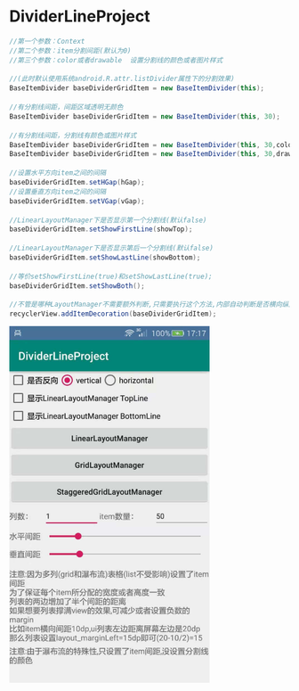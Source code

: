 # DividerLineProject


```java
//第一个参数：Context 
//第二个参数：item分割间距(默认为0)
//第三个参数：color或者drawable  设置分割线的颜色或者图片样式

//(此时默认使用系统android.R.attr.listDivider属性下的分割效果)
BaseItemDivider baseDividerGridItem = new BaseItemDivider(this);

//有分割线间距，间距区域透明无颜色
BaseItemDivider baseDividerGridItem = new BaseItemDivider(this, 30);

//有分割线间距，分割线有颜色或图片样式
BaseItemDivider baseDividerGridItem = new BaseItemDivider(this, 30,color);
BaseItemDivider baseDividerGridItem = new BaseItemDivider(this, 30,drawable);

//设置水平方向item之间的间隔
baseDividerGridItem.setHGap(hGap);
//设置垂直方向item之间的间隔
baseDividerGridItem.setVGap(vGap);

//LinearLayoutManager下是否显示第一个分割线(默认false)
baseDividerGridItem.setShowFirstLine(showTop);

//LinearLayoutManager下是否显示第后一个分割线(默认false)
baseDividerGridItem.setShowLastLine(showBottom);

//等价setShowFirstLine(true)和setShowLastLine(true);
baseDividerGridItem.setShowBoth();

//不管是哪种LayoutManager不需要额外判断,只需要执行这个方法,内部自动判断是否横向纵向以及反向
recyclerView.addItemDecoration(baseDividerGridItem);
```
<img src="https://github.com/zhongruiAndroid/DividerLineProject/blob/master/image/image.jpg" alt="image" width="auto" height="640" >
